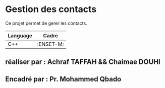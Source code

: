 # Gestion des contacts

Ce projet permet de gerer les contacts.

| Language |      Cadre         |
| -------  | ------------------ |
| C++      |    :ENSET-M:       |


## réaliser par : Achraf TAFFAH && Chaimae DOUHI
## Encadré par : Pr. Mohammed Qbado

